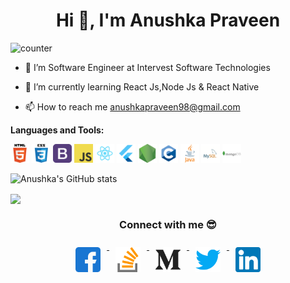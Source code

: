 
<h1 align="center">Hi 👋, I'm Anushka Praveen</h1>




![counter](https://en9zihyhtv85u02.m.pipedream.net)



- 🔭 I’m Software Engineer at Intervest Software Technologies

- 🌱 I’m currently learning React Js,Node Js & React Native

- 📫 How to reach me anushkapraveen98@gmail.com

**Languages and Tools:**  

<code><img height="30" src="https://raw.githubusercontent.com/github/explore/80688e429a7d4ef2fca1e82350fe8e3517d3494d/topics/html/html.png"></code>
<code><img height="30" src="https://raw.githubusercontent.com/github/explore/80688e429a7d4ef2fca1e82350fe8e3517d3494d/topics/css/css.png"></code>
<code><img height="30" src="https://raw.githubusercontent.com/github/explore/80688e429a7d4ef2fca1e82350fe8e3517d3494d/topics/bootstrap/bootstrap.png"></code>
<code><img height="30" src="https://raw.githubusercontent.com/github/explore/80688e429a7d4ef2fca1e82350fe8e3517d3494d/topics/javascript/javascript.png"></code>
<code><img height="30" src="https://raw.githubusercontent.com/github/explore/80688e429a7d4ef2fca1e82350fe8e3517d3494d/topics/react/react.png"></code>
<code><img height="30" src="https://raw.githubusercontent.com/github/explore/80688e429a7d4ef2fca1e82350fe8e3517d3494d/topics/flutter/flutter.png"></code>
<code><img height="30" src="https://raw.githubusercontent.com/github/explore/80688e429a7d4ef2fca1e82350fe8e3517d3494d/topics/nodejs/nodejs.png"></code>
<code><img height="30" src="https://raw.githubusercontent.com/github/explore/80688e429a7d4ef2fca1e82350fe8e3517d3494d/topics/c/c.png"></code>
<code><img height="30" src="https://raw.githubusercontent.com/github/explore/80688e429a7d4ef2fca1e82350fe8e3517d3494d/topics/java/java.png"></code>
<code><img height="30" src="https://raw.githubusercontent.com/github/explore/80688e429a7d4ef2fca1e82350fe8e3517d3494d/topics/mysql/mysql.png"></code>
<code><img height="30" src="https://raw.githubusercontent.com/github/explore/80688e429a7d4ef2fca1e82350fe8e3517d3494d/topics/mongodb/mongodb.png"></code>




 ![Anushka's GitHub stats](https://github-readme-stats.vercel.app/api?username=AnushkaPraveen&theme=react&show_icons=true) 

<a href="https://github.com/anuraghazra/convoychat">
  <img align="center" src="https://github-readme-stats.vercel.app/api/top-langs/?username=AnushkaPraveen&theme=react&show_icons=true" />
</a>
 

<h3 align="center">Connect with me 😎</h3>
<p align="center">
 <a href="https://www.facebook.com/anushkapraveenjayaweera" target="_blank" rel="noopener noreferrer"> 
<img src="./facebook.png" alt="facebook" height="40" style="vertical-align:top; margin:10px">
</a>
 <a href="https://stackoverflow.com/users/12382875/anushka-praveen"> 
<img src="./stack-overflow.png" alt="stack-overflow" height="40" style="vertical-align:top; margin:10px">
</a>
<a href="https://medium.com/@anushkapraveen"> 
<img src="./medium.png" alt="medium" height="40" style="vertical-align:top; margin:10px">
</a>
<a href="https://twitter.com/Anushka_Praveen"> 
 <img src="./twitter.png" alt="twitter" height="40" style="vertical-align:top; margin:10px">
 </a>
 <a href="https://www.linkedin.com/in/anushka-praveen/"> 
 <img src="./linkedin.png" alt="linkedin" height="40" style="vertical-align:top; margin:10px">
 </a>
</p>


 


<!--[![Top Langs](https://github-readme-stats.vercel.app/api/top-langs/?username=AnushkaPraveen&layout=compact)](https://github.com/AnushkaPraveen/github-readme-stats)-->


<!--![Top Langs](https://github-readme-stats.vercel.app/api/top-langs/?username=AnushkaPraveen&theme=tokyonight)-->
